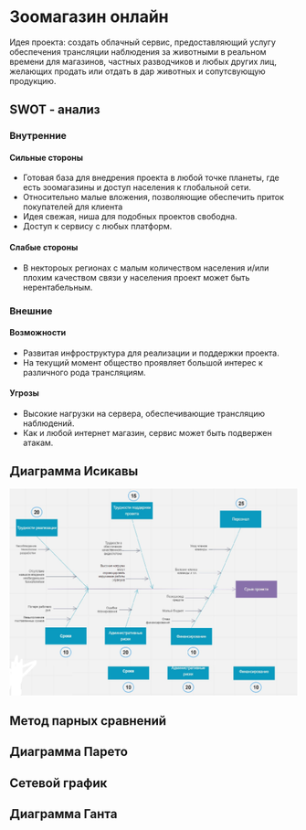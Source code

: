 # Зоомагазин онлайн 
Идея проекта: создать облачный сервис, предоставляющий услугу обеспечения
трансляции наблюдения за животными в реальном времени для магазинов, частных
разводчиков и любых других лиц, желающих продать или отдать в дар животных и
сопутсвующую продукцию.

## SWOT - анализ 
### Внутренние 
#### Сильные стороны 
* Готовая база для внедрения проекта в любой точке планеты, где есть зоомагазины
и доступ населения к глобальной сети.
* Относительно малые вложения, позволяющие обеспечить приток покупателей для клиента
* Идея свежая, ниша для подобных проектов свободна.
* Доступ к сервису с любых платформ.
#### Слабые стороны
* В нектороых регионах с малым количеством населения и/или плохим качеством связи у
населения проект может быть нерентабельным.
### Внешние
#### Возможности
* Развитая инфроструктура для реализации и поддержки проекта.
* На текущий момент общество проявляет большой интерес к различного рода трансляциям.
#### Угрозы
* Высокие нагрузки на сервера, обеспечивающие трансляцию наблюдений.
* Как и любой интернет магазин, сервис может быть подвержен атакам.

## Диаграмма Исикавы
![Диаграмма Исикавы](https://github.com/Maxim713/project_managment/blob/master/ishi.jpg)

## Метод парных сравнений

## Диаграмма Парето

## Сетевой график

## Диаграмма Ганта
